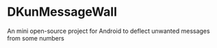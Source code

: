DKunMessageWall
===============

An mini open-source project for Android to deflect unwanted messages from some numbers
